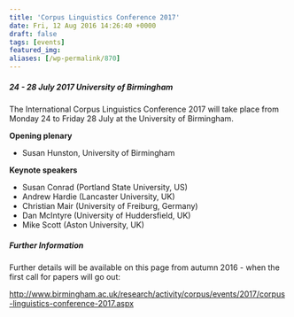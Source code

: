 ```yaml
---
title: 'Corpus Linguistics Conference 2017'
date: Fri, 12 Aug 2016 14:26:40 +0000
draft: false
tags: [events]
featured_img: 
aliases: [/wp-permalink/870]
---
```


<div class="entry-post"><h5>24 - 28 July 2017
University of Birmingham</h5>
The International Corpus Linguistics Conference 2017 will take place from Monday 24 to Friday 28 July at the University of Birmingham.

<strong>Opening plenary</strong>
<ul>
 	<li>Susan Hunston, University of Birmingham</li>
</ul>
<strong>Keynote speakers</strong>
<ul>
 	<li>Susan Conrad (Portland State University, US)</li>
 	<li>Andrew Hardie (Lancaster University, UK)</li>
 	<li>Christian Mair (University of Freiburg, Germany)</li>
 	<li>Dan McIntyre (University of Huddersfield, UK)</li>
 	<li>Mike Scott (Aston University, UK)</li>
</ul>
<h5>Further Information</h5>
Further details will be available on this page from autumn 2016 - when the first call for papers will go out:

<a href="http://www.birmingham.ac.uk/research/activity/corpus/events/2017/corpus-linguistics-conference-2017.aspx">http://www.birmingham.ac.uk/research/activity/corpus/events/2017/corpus-linguistics-conference-2017.aspx</a></div>